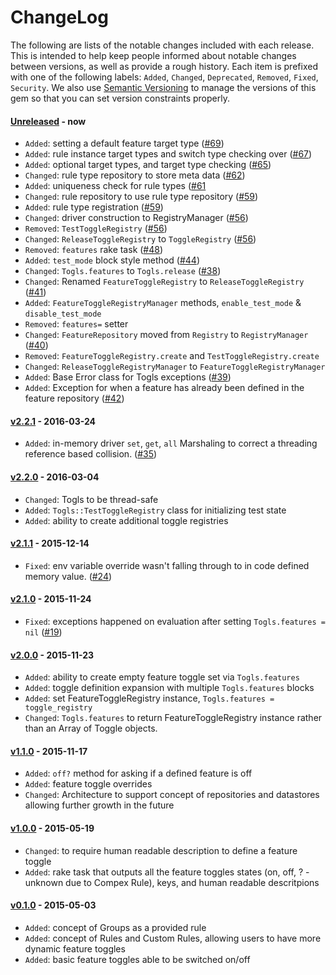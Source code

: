 # ChangeLog

The following are lists of the notable changes included with each release.
This is intended to help keep people informed about notable changes between
versions, as well as provide a rough history. Each item is prefixed with
one of the following labels: `Added`, `Changed`, `Deprecated`,
`Removed`, `Fixed`, `Security`. We also use [Semantic
Versioning](http://semver.org) to manage the versions of this gem so
that you can set version constraints properly.

#### [Unreleased] - now

* `Added`: setting a default feature target type
  ([#69](https://github.com/codebreakdown/togls/issues/69))
* `Added`: rule instance target types and switch type checking over
  ([#67](https://github.com/codebreakdown/togls/issues/67))
* `Added`: optional target types, and target type checking
  ([#65](https://github.com/codebreakdown/togls/issues/65))
* `Changed`: rule type repository to store meta data
  ([#62](https://github.com/codebreakdown/togls/issues/62))
* `Added`: uniqueness check for rule types
  ([#61](https://github.com/codebreakdown/togls/issues/61)
* `Changed`: rule repository to use rule type repository
  ([#59](https://github.com/codebreakdown/togls/issues/59))
* `Added`: rule type registration
  ([#59](https://github.com/codebreakdown/togls/issues/59))
* `Changed`: driver construction to RegistryManager
  ([#56](https://github.com/codebreakdown/togls/issues/56))
* `Removed`: `TestToggleRegistry`
  ([#56](https://github.com/codebreakdown/togls/issues/56))
* `Changed`: `ReleaseToggleRegistry` to `ToggleRegistry`
  ([#56](https://github.com/codebreakdown/togls/issues/56))
* `Removed`: `features` rake task
  ([#48](https://github.com/codebreakdown/togls/issues/48))
* `Added`: `test_mode` block style method
  ([#44](https://github.com/codebreakdown/togls/issues/44))
* `Changed`: `Togls.features` to `Togls.release`
  ([#38](https://github.com/codebreakdown/togls/issues/38))
* `Changed`: Renamed `FeatureToggleRegistry` to `ReleaseToggleRegistry`
  ([#41](https://github.com/codebreakdown/togls/issues/41))
* `Added`: `FeatureToggleRegistryManager` methods, `enable_test_mode` &
  `disable_test_mode`
* `Removed`: `features=` setter
* `Changed`: `FeatureRepository` moved from `Registry` to `RegistryManager` 
  ([#40](https://github.com/codebreakdown/togls/issues/40))
* `Removed`: `FeatureToggleRegistry.create` and `TestToggleRegistry.create`
* `Changed`: `ReleaseToggleRegistryManager` to `FeatureToggleRegistryManager`
* `Added`: Base Error class for Togls exceptions
  ([#39](https://github.com/codebreakdown/togls/issues/39))
* `Added`: Exception for when a feature has already been defined in the feature
  repository
  ([#42](https://github.com/codebreakdown/togls/issues/42))

#### [v2.2.1] - 2016-03-24

* `Added`: in-memory driver `set`, `get`, `all` Marshaling to correct a threading
  reference based collision.
  ([#35](https://github.com/codebreakdown/togls/issues/35))

#### [v2.2.0] - 2016-03-04

* `Changed`: Togls to be thread-safe
* `Added`: `Togls::TestToggleRegistry` class for initializing test state
* `Added`: ability to create additional toggle registries

#### [v2.1.1] - 2015-12-14

* `Fixed`: env variable override wasn't falling through to in
  code defined memory value.
  ([#24](https://github.com/codebreakdown/togls/issues/24))

#### [v2.1.0] - 2015-11-24

* `Fixed`: exceptions happened on evaluation after setting
  `Togls.features = nil`
  ([#19](https://github.com/codebreakdown/togls/issues/19))

#### [v2.0.0] - 2015-11-23

* `Added`: ability to create empty feature toggle set via `Togls.features`
* `Added`: toggle definition expansion with multiple `Togls.features` blocks
* `Added`: set FeatureToggleRegistry instance, `Togls.features = toggle_registry`
* `Changed`: `Togls.features` to return FeatureToggleRegistry instance
  rather than an Array of Toggle objects.

#### [v1.1.0] - 2015-11-17

* `Added`: `off?` method for asking if a defined feature is off
* `Added`: feature toggle overrides
* `Changed`: Architecture to support concept of repositories and datastores allowing
  further growth in the future

#### [v1.0.0] - 2015-05-19

* `Changed`: to require human readable description to define a feature toggle
* `Added`: rake task that outputs all the feature toggles states (on, off, ? -
  unknown due to Compex Rule), keys, and human readable descritpions

#### [v0.1.0] - 2015-05-03

* `Added`: concept of Groups as a provided rule
* `Added`: concept of Rules and Custom Rules, allowing users to have more dynamic
  feature toggles
* `Added`: basic feature toggles able to be switched on/off

[Unreleased]: https://github.com/codebreakdown/togls/compare/v2.2.1...HEAD
[v2.2.1]: https://github.com/codebreakdown/togls/compare/v2.2.0...v2.2.1
[v2.2.0]: https://github.com/codebreakdown/togls/compare/v2.1.1...v2.2.0
[v2.1.1]: https://github.com/codebreakdown/togls/compare/v2.1.0...v2.1.1
[v2.1.0]: https://github.com/codebreakdown/togls/compare/v2.0.0...v2.1.0
[v2.0.0]: https://github.com/codebreakdown/togls/compare/v1.1.0...v2.0.0
[v1.1.0]: https://github.com/codebreakdown/togls/compare/v1.0.0...v1.1.0
[v1.0.0]: https://github.com/codebreakdown/togls/compare/v0.1.0...v1.0.0
[v0.1.0]: https://github.com/codebreakdown/togls/compare/0fa2feb...v0.1.0
